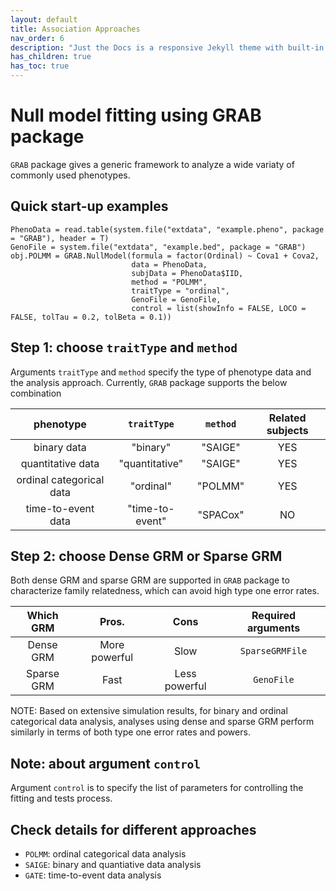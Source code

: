 ```yaml
---
layout: default
title: Association Approaches
nav_order: 6
description: "Just the Docs is a responsive Jekyll theme with built-in search that is easily customizable and hosted on GitHub Pages."
has_children: true
has_toc: true
---
```


# Null model fitting using GRAB package 

```GRAB``` package gives a generic framework to analyze a wide variaty of commonly used phenotypes. 

## Quick start-up examples
```
PhenoData = read.table(system.file("extdata", "example.pheno", package = "GRAB"), header = T)
GenoFile = system.file("extdata", "example.bed", package = "GRAB")
obj.POLMM = GRAB.NullModel(formula = factor(Ordinal) ~ Cova1 + Cova2,
                           data = PhenoData, 
                           subjData = PhenoData$IID, 
                           method = "POLMM", 
                           traitType = "ordinal",
                           GenoFile = GenoFile,
                           control = list(showInfo = FALSE, LOCO = FALSE, tolTau = 0.2, tolBeta = 0.1))
```

## Step 1: choose ```traitType``` and ```method```

Arguments ```traitType``` and ```method``` specify the type of phenotype data and the analysis approach. Currently, ```GRAB``` package supports the below combination 

| phenotype                | ```traitType``` |```method```| Related subjects |
|:------------------------:|:---------------:|:----------:|:----------------:|
| binary data              | "binary"        | "SAIGE"    |  YES             |
| quantitative data        | "quantitative"  | "SAIGE"    |  YES             |
| ordinal categorical data | "ordinal"       | "POLMM"    |  YES             |
| time-to-event data       | "time-to-event" | "SPACox"   |  NO              |

## Step 2: choose Dense GRM or Sparse GRM

Both dense GRM and sparse GRM are supported in ```GRAB``` package to characterize family relatedness, which can avoid high type one error rates.

| Which GRM   | Pros.    | Cons       | Required arguments  |
|:-----------:|:----------:|:--------:|:-------------------:|
| Dense GRM   | More powerful | Slow  | ```SparseGRMFile``` |
| Sparse GRM  | Fast  | Less powerful | ```GenoFile```      |

NOTE: Based on extensive simulation results, for binary and ordinal categorical data analysis, analyses using dense and sparse GRM perform similarly in terms of both type one error rates and powers.

## Note: about argument ```control``` 

Argument ```control``` is to specify the list of parameters for controlling the fitting and tests process. 

## Check details for different approaches

- ```POLMM```: ordinal categorical data analysis 
- ```SAIGE```: binary and quantiative data analysis
- ```GATE```: time-to-event data analysis

## 






